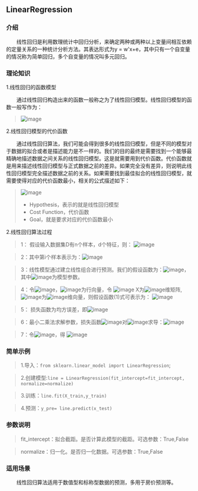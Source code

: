 <h2>LinearRegression</h2>

<h3>介绍</h3>

　　线性回归是利用数理统计中回归分析，来确定两种或两种以上变量间相互依赖的定量关系的一种统计分析方法。其表达形式为y = w'x+e，其中只有一个自变量的情况称为简单回归，多个自变量的情况叫多元回归。

<h3>理论知识</h3>

1.线性回归的函数模型

　　通过线性回归构造出来的函数一般称之为了线性回归模型。线性回归模型的函数一般写作为：
>![image](/uploads/5fffa217b8955e764f54c59807ed128a/image.png)

2.线性回归模型的代价函数

　　通过线性回归算法，我们可能会得到很多的线性回归模型，但是不同的模型对于数据的拟合或者是描述能力是不一样的。我们的目的最终是需要找到一个能够最精确地描述数据之间关系的线性回归模型。这是就需要用到代价函数。代价函数就是用来描述线性回归模型与正式数据之前的差异。如果完全没有差异，则说明此线性回归模型完全描述数据之前的关系。如果需要找到最佳拟合的线性回归模型，就需要使得对应的代价函数最小，相关的公式描述如下：
>![image](/uploads/14414acc98eac625376695633c0bf29a/image.png)
> *  Hypothesis，表示的就是线性回归模型
> *  Cost Function，代价函数
> *  Goal，就是要求对应的代价函数最小

2.线性回归算法过程

> 1： 假设输入数据集D有n个样本，d个特征，则：
      ![image](/uploads/1f59956578da0762b9cc58a91a0eed98/image.png)

> 2：其中第i个样本表示为：![image](/uploads/b3450769dd1606a8f67436bcb68273fd/image.png)

> 3：线性模型通过建立线性组合进行预测。我们的假设函数为：![image](/uploads/eefb542dd52d55eccaa4918b255181cb/image.png)，其中![image](/uploads/b2789709b1153488cfcce22ae77f3bf9/image.png)为模型参数。

> 4：令![image](/uploads/bff7b91ec8eb7fbe89b192c1a215ff26/image.png)，![image](/uploads/09b727050d79c56e4a7f5176371e0e65/image.png)为行向量，令
![image](/uploads/b16ae8c1c2015781048622a444b655ec/image.png) X为![image](/uploads/53bb8bc2eab29ae8e7407a0a1380ffb2/image.png)维矩阵,![image](/uploads/71139457591111e9dca7664620443f5a/image.png)为![image](/uploads/9409fb8d98865d5ee9917db03ab852f8/image.png)维向量，则假设函数(1)式可表示为：
![image](/uploads/c24aec9d56b2c405b850d32ad9500088/image.png)

> 5： 损失函数为均方误差，即![image](/uploads/7f87b3224f4bd4c334e6a6629b282ff2/image.png)

> 6：最小二乘法求解参数，损失函数![image](/uploads/cf374b0c37de97cf939e8791d3d399c1/image.png)对![image](/uploads/95e60f0b79537418100463bdf7d6d9f9/image.png)求导：![image](/uploads/20a7ea24f1a670facc33e749d3f8a139/image.png)

> 7：令![image](/uploads/7a65bc2ae2c0facb976bfd4beef27cad/image.png)，得
![image](/uploads/a5eccdc2141f5dffb904a66213d60691/image.png)

<h3>简单示例</h3>

> 1.导入：`from sklearn.linear_model import LinearRegression`;

> 2.创建模型:`line = LinearRegression(fit_intercept=fit_intercept, normalize=normalize)`

> 3.训练：`line.fit(X_train,y_train)`

> 4.预测：`y_pre= line.predict(x_test)`

<h3>参数说明</h3>

> fit_intercept：拟合截距。是否计算此模型的截距。可选参数：True,False 

> normalize：归一化。是否归一化数据。可选参数：True,False

<h3>适用场景</h3>

　　线性回归算法适用于数值型和标称型数据的预测，多用于房价预测等。
